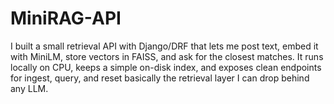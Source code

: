# MiniRAG-API
I built a small retrieval API with Django/DRF that lets me post text, embed it with MiniLM, store vectors in FAISS, and ask for the closest matches. It runs locally on CPU, keeps a simple on-disk index, and exposes clean endpoints for ingest, query, and reset basically the retrieval layer I can drop behind any LLM.
